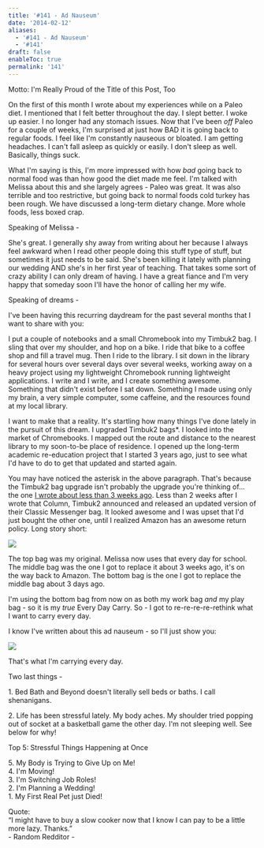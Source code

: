 ```yaml
---
title: '#141 - Ad Nauseum'
date: '2014-02-12'
aliases:
  - '#141 - Ad Nauseum'
  - '#141'
draft: false
enableToc: true
permalink: '141'
---
```


Motto: I'm Really Proud of the Title of this Post, Too 

  
On the first of this month I wrote about my experiences while on a Paleo diet. I mentioned that I felt better throughout the day. I slept better. I woke up easier. I no longer had any stomach issues. Now that I've been _off_ Paleo for a couple of weeks, I'm surprised at just how BAD it is going back to regular foods. I feel like I'm constantly nauseous or bloated. I am getting headaches. I can't fall asleep as quickly or easily. I don't sleep as well. Basically, things suck.  
  
What I'm saying is this, I'm more impressed with how _bad_ going back to normal food was than how good the diet made me feel. I'm talked with Melissa about this and she largely agrees - Paleo was great. It was also terrible and too restrictive, but going back to normal foods cold turkey has been rough. We have discussed a long-term dietary change. More whole foods, less boxed crap.

  
Speaking of Melissa -   
  
She's great. I generally shy away from writing about her because I always feel awkward when I read other people doing this stuff type of stuff, but sometimes it just needs to be said. She's been killing it lately with planning our wedding AND she's in her first year of teaching. That takes some sort of crazy ability I can only dream of having. I have a great fiance and I'm very happy that someday soon I'll have the honor of calling her my wife.

  
Speaking of dreams -

  
I've been having this recurring daydream for the past several months that I want to share with you:  
  
I put a couple of notebooks and a small Chromebook into my Timbuk2 bag. I sling that over my shoulder, and hop on a bike. I ride that bike to a coffee shop and fill a travel mug. Then I ride to the library. I sit down in the library for several hours over several days over several weeks, working away on a heavy project using my lightweight Chromebook running lightweight applications. I write and I write, and I create something awesome. Something that didn't exist before I sat down. Something I made using only my brain, a very simple computer, some caffeine, and the resources found at my local library.  
  
I want to make that a reality. It's startling how many things I've done lately in the pursuit of this dream. I upgraded Timbuk2 bags\*. I looked into the market of Chromebooks. I mapped out the route and distance to the nearest library to my soon-to-be place of residence. I opened up the long-term academic re-education project that I started 3 years ago, just to see what I'd have to do to get that updated and started again.  
  
You may have noticed the asterisk in the above paragraph. That's because the Timbuk2 bag upgrade isn't probably the upgrade you're thinking of... the one [I wrote about less than 3 weeks ago](http://aarongilly.blogspot.com/2014/01/136-chrome-in-all-its-forms.html). Less than 2 weeks after I wrote that Column, Timbuk2 announced and released an updated version of their Classic Messenger bag. It looked awesome and I was upset that I'd just bought the other one, until I realized Amazon has an awesome return policy. Long story short:  
  
  
[![](assets/141-1.jpg)](http://2.bp.blogspot.com/-cYjZuWAdu8A/UvwVVVtEVQI/AAAAAAABIoM/2zC0CKmJJ0I/s1600/IMG%5F20140210%5F194918.jpg)

  
The top bag was my original. Melissa now uses that every day for school. The middle bag was the one I got to replace it about 3 weeks ago, it's on the way back to Amazon. The bottom bag is the one I got to replace the middle bag about 3 days ago.   
  
I'm using the bottom bag from now on as both my work bag _and_ my play bag - so it is my _true_ Every Day Carry. So - I got to re-re-re-re-rethink what I want to carry every day.  
  
I know I've written about this ad nauseum - so I'll just show you:  
  
  
[![](assets/141-2.jpg)](http://3.bp.blogspot.com/-4hdSPaFBrrw/UvwgKgXUVRI/AAAAAAABIpo/wYdiPjf%5FwQU/s1600/IMG%5F20140212%5F191053.jpg)

  
That's what I'm carrying every day.  
  
Two last things -  
  
1\. Bed Bath and Beyond doesn't literally sell beds or baths. I call shenanigans.  
  
2\. Life has been stressful lately. My body aches. My shoulder tried popping out of socket at a basketball game the other day. I'm not sleeping well. See below for why!

  
Top 5: Stressful Things Happening at Once

5\. My Body is Trying to Give Up on Me!  
4\. I'm Moving!  
3\. I'm Switching Job Roles!  
2\. I'm Planning a Wedding!  
1\. My First Real Pet just Died!  
  
Quote:   
“I might have to buy a slow cooker now that I know I can pay to be a little more lazy. Thanks.”  
\- Random Redditor -
